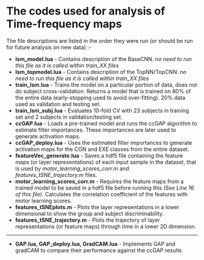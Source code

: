 # The codes used for analysis of Time-frequency maps

The file descriptions are listed in the order they were run (or should be run for future analysis on new data) :-
* **lsm_model.lua** - Contains description of the BaseCNN. *no need to run this file as it is called within train_XX files*
* **lsm_topmodel.lua** - Contains description of the TopNN/TopCNN. *no need to run this file as it is called within train_XX files*
* **train_lsm.lua** - Trains the model on a particular portion of data, does not do subject cross-validation. Returns a model that is trained on 80% of the entire data (early-stopping used to avoid over-fitting). 20% data used as validation and testing set.
* **train_lsm_subj.lua** - Evaluates 10-fold CV with 23 subjects in training set and 2 subjects in validation/testing set.
* **ccGAP.lua** - Loads a pre-trained model and runs the ccGAP algorithm to estimate filter importances. These importances are later used to generate activation maps.
* **ccGAP_deploy.lua** - Uses the estimated filter importances to generate activation maps for the CON and EXE classes from the entire dataset.
* **featureVec_generate.lua** - Saves a hdf5 file containing the feature maps (or layer representations) of each input sample in the dataset, that is used by *motor_learning_scores_corr.m* and *features_tSNE_trajectory.m* files.
* **motor_learning_scores_corr.m** - Requires the feature maps from a trained model to be saved in a hdf5 file before running this *(See Line 16 of this file)*. Calculates the correlation coefficient of the features with motor learning scores.
* **features_tSNEplots.m** - Plots the layer representations in a lower dimensional to show the group and subject discriminability.
* **features_tSNE_trajectory.m** - Plots the trajectory of layer representations (or feature maps) through time in a lower 2D dimension.
---------------
* **GAP.lua, GAP_deploy.lua, GradCAM.lua** - Implements GAP and gradCAM to compare their performance against the ccGAP results
